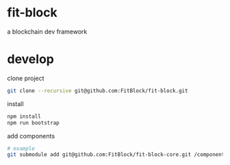 # fit-block
a blockchain dev framework

# develop
clone project
```sh
git clone --recursive git@github.com:FitBlock/fit-block.git
```
install
```sh
npm install
npm run bootstrap
```
add components
```sh
# example
git submodule add git@github.com:FitBlock/fit-block-core.git /components/fit-block-core
```